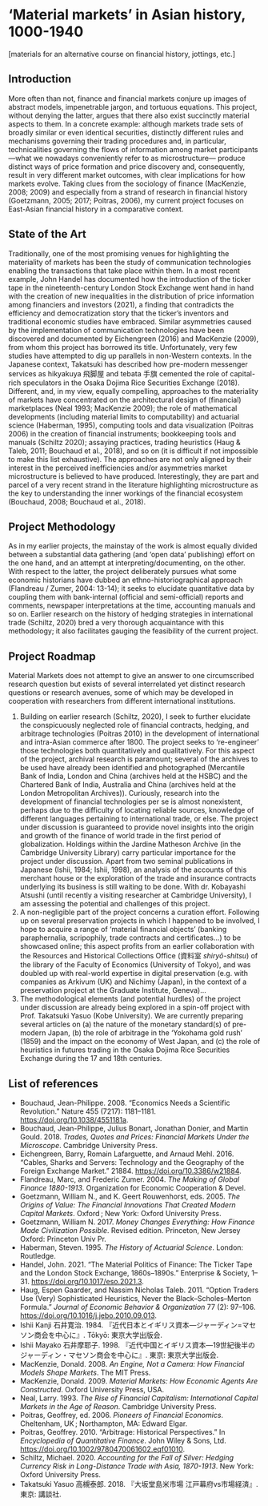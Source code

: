 # ‘Material markets’ in Asian history, 1000-1940

[materials for an alternative course on financial history, jottings, etc.]

## Introduction

More often than not, finance and financial markets conjure up images of abstract models, impenetrable jargon, and tortuous equations. This project, without denying the latter, argues that there also exist succinctly material aspects to them. In a concrete example: although markets trade sets of broadly similar or even identical securities, distinctly different rules and mechanisms governing their trading procedures and, in particular, technicalities governing the flows of information among market participants ―what we nowadays conveniently refer to as microstructure― produce distinct ways of price formation and price discovery and, consequently, result in very different market outcomes, with clear implications for how markets evolve. Taking clues from the sociology of finance (MacKenzie, 2008; 2009) and especially from a strand of research in financial history (Goetzmann, 2005; 2017; Poitras, 2006), my current project focuses on East-Asian financial history in a comparative context.

## State of the Art

Traditionally, one of the most promising venues for highlighting the materiality of markets has been the study of communication technologies enabling the transactions that take place within them. In a most recent example, John Handel has documented how the introduction of the ticker tape in the nineteenth-century London Stock Exchange went hand in hand with the creation of new inequalities in the distribution of price information among financiers and investors (2021), a finding that contradicts the efficiency and democratization story that the ticker’s inventors and traditional economic studies have embraced. Similar asymmetries caused by the implementation of communication technologies have been discovered and documented by Eichengreen (2016) and MacKenzie (2009), from whom this project has borrowed its title. Unfortunately, very few studies have attempted to dig up parallels in non-Western contexts. In the Japanese context, Takatsuki has described how pre-modern messenger services as hikyakuya 飛脚屋 and tebata 手旗 cemented the role of capital-rich speculators in the Osaka Dojima Rice Securities Exchange (2018).
Different, and, in my view, equally compelling, approaches to the materiality of markets have concentrated on the architectural design of (financial) marketplaces (Neal 1993; MacKenzie 2009); the role of mathematical developments (including material limits to computability) and actuarial science (Haberman, 1995), computing tools and data visualization (Poitras 2006) in the creation of financial instruments; bookkeeping tools and manuals (Schiltz 2020); assaying practices, trading heuristics (Haug & Taleb, 2011; Bouchaud et al., 2018), and so on (it is difficult if not impossible to make this list exhaustive). The approaches are not only aligned by their interest in the perceived inefficiencies and/or asymmetries market microstructure is believed to have produced. Interestingly, they are part and parcel of a very recent strand in the literature highlighting microstructure as the key to understanding the inner workings of the financial ecosystem (Bouchaud, 2008; Bouchaud et al., 2018).

## Project Methodology

As in my earlier projects, the mainstay of the work is almost equally divided between a substantial data gathering (and ‘open data’ publishing) effort on the one hand, and an attempt at interpreting/documenting, on the other. With respect to the latter, the project deliberately pursues what some economic historians have dubbed an ethno-historiographical approach (Flandreau / Zumer, 2004: 13-14); it seeks to elucidate quantitative data by coupling them with bank-internal (official and semi-official) reports and comments, newspaper interpretations at the time, accounting manuals and so on. Earlier research on the history of hedging strategies in international trade (Schiltz, 2020) bred a very thorough acquaintance with this methodology; it also facilitates gauging the feasibility of the current project.

## Project Roadmap

Material Markets does not attempt to give an answer to one circumscribed research question but exists of several interrelated yet distinct research questions or research avenues, some of which may be developed in cooperation with researchers from different international institutions.

1. Building on earlier research (Schiltz, 2020), I seek to further elucidate the conspicuously neglected role of financial contracts, hedging, and arbitrage technologies (Poitras 2010) in the development of international and intra-Asian commerce after 1800. The project seeks to ‘re-engineer’ those technologies both quantitatively and qualitatively. For this aspect of the project, archival research is paramount; several of the archives to be used have already been identified and photographed (Mercantile Bank of India, London and China (archives held at the HSBC) and the Chartered Bank of India, Australia and China (archives held at the London Metropolitan Archives)). Curiously, research into the development of financial technologies per se is almost nonexistent, perhaps due to the difficulty of locating reliable sources, knowledge of different languages pertaining to international trade, or else. The project under discussion is guaranteed to provide novel insights into the origin and growth of the finance of world trade in the first period of globalization. Holdings within the Jardine Matheson Archive (in the Cambridge University Library) carry particular importance for the project under discussion. Apart from two seminal publications in Japanese (Ishii, 1984; Ishii, 1998), an analysis of the accounts of this merchant house or the exploration of the trade and insurance contracts underlying its business is still waiting to be done. With dr. Kobayashi Atsushi (until recently a visiting researcher at Cambridge University), I am assessing the potential and challenges of this project.
2. A non-negligible part of the project concerns a curation effort. Following up on several preservation projects in which I happened to be involved, I hope to acquire a range of ‘material financial objects’ (banking paraphernalia, scripophily, trade contracts and certificates…) to be showcased online; this aspect profits from an earlier collaboration with the Resources and Historical Collections Office (資料室 *shiryō-shitsu*) of the library of the Faculty of Economics (University of Tokyo), and was doubled up with real-world expertise in digital preservation (e.g. with companies as Arkivum (UK) and Nichimy (Japan), in the context of a preservation project at the Graduate Institute, Geneva)...
3. The methodological elements (and potential hurdles) of the project under discussion are already being explored in a spin-off project with Prof. Takatsuki Yasuo (Kobe University). We are currently preparing several articles on (a) the nature of the monetary standard(s) of pre-modern Japan, (b) the role of arbitrage in the ‘Yokohama gold rush’ (1859) and the impact on the economy of West Japan, and (c) the role of heuristics in futures trading in the Osaka Dojima Rice Securities Exchange during the 17 and 18th centuries.

## List of references

* Bouchaud, Jean-Philippe. 2008. “Economics Needs a Scientific Revolution.” Nature 455 (7217): 1181–1181. <https://doi.org/10.1038/4551181a>.
* Bouchaud, Jean-Philippe, Julius Bonart, Jonathan Donier, and Martin Gould. 2018. *Trades, Quotes and Prices: Financial Markets Under the Microscope*. Cambridge University Press.
* Eichengreen, Barry, Romain Lafarguette, and Arnaud Mehl. 2016. “Cables, Sharks and Servers: Technology and the Geography of the Foreign Exchange Market.” 21884. <https://doi.org/10.3386/w21884>.
* Flandreau, Marc, and Frederic Zumer. 2004. *The Making of Global Finance 1880-1913*. Organization for Economic Cooperation & Devel.
* Goetzmann, William N., and K. Geert Rouwenhorst, eds. 2005. *The Origins of Value: The Financial Innovations That Created Modern Capital Markets*. Oxford ; New York: Oxford University Press.
* Goetzmann, William N. 2017. *Money Changes Everything: How Finance Made Civilization Possible*. Revised edition. Princeton, New Jersey Oxford: Princeton Univ Pr.
* Haberman, Steven. 1995. *The History of Actuarial Science*. London: Routledge.
* Handel, John. 2021. “The Material Politics of Finance: The Ticker Tape and the London Stock Exchange, 1860s–1890s.” Enterprise & Society, 1–31. <https://doi.org/10.1017/eso.2021.3>.
* Haug, Espen Gaarder, and Nassim Nicholas Taleb. 2011. “Option Traders Use (Very) Sophisticated Heuristics, Never the Black–Scholes–Merton Formula.” *Journal of Economic Behavior & Organization* 77 (2): 97–106. <https://doi.org/10.1016/j.jebo.2010.09.013>.
* Ishii Kanji 石井寛治. 1984. 『近代日本とイギリス資本―ジャーディン=マセソン商会を中心に』. Tōkyō: 東京大学出版会.
* Ishii Mayako 石井摩耶子. 1998. 『近代中国とイギリス資本―19世紀後半のジャーディン・マセソン商会を中心に』. 東京: 東京大学出版会.
* MacKenzie, Donald. 2008. *An Engine, Not a Camera: How Financial Models Shape Markets*. The MIT Press.
* MacKenzie, Donald. 2009. *Material Markets: How Economic Agents Are Constructed*. Oxford University Press, USA.
* Neal, Larry. 1993. *The Rise of Financial Capitalism: International Capital Markets in the Age of Reason*. Cambridge University Press.
* Poitras, Geoffrey, ed. 2006. *Pioneers of Financial Economics*. Cheltenham, UK ; Northampton, MA: Edward Elgar.
* Poitras, Geoffrey. 2010. “Arbitrage: Historical Perspectives.” In *Encyclopedia of Quantitative Finance*. John Wiley & Sons, Ltd. <https://doi.org/10.1002/9780470061602.eqf01010>.
* Schiltz, Michael. 2020. *Accounting for the Fall of Silver: Hedging Currency Risk in Long-Distance Trade with Asia, 1870-1913*. New York: Oxford University Press.
* Takatsuki Yasuo 高槻泰郎. 2018. 『大坂堂島米市場 江戸幕府vs市場経済』. 東京: 講談社.

